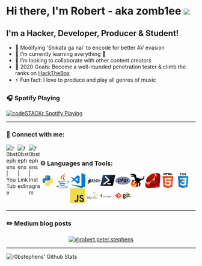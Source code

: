 # Hi there, I'm Robert - aka zomb1ee <img src="https://raw.githubusercontent.com/MartinHeinz/MartinHeinz/master/wave.gif" width="30px">


## I'm a Hacker, Developer, Producer & Student!
- 🔭 Modifying 'Shikata ga nai' to encode for better AV evasion
- 🌱 I’m currently learning everything 🤣
- 👯 I’m looking to collaborate with other content creators
- 🥅 2020 Goals: Become a well-rounded penetration tester & climb the ranks on [HackTheBox](https://www.hackthebox.eu/home/users/profile/200174)
- ⚡ Fun fact: I love to produce and play all genres of music

### 🎧 Spotify Playing 
[<img src="https://novatorem.r0bstephens.vercel.app/api/spotify-playing" alt="codeSTACKr Spotify Playing" width="350" />](https://open.spotify.com/user/11143882016)

---

### 📌 Connect with me:

[<img align="left" alt="r0bstephens | YouTube" width="30px" src="https://cdn.jsdelivr.net/npm/simple-icons@v3/icons/youtube.svg" />][youtube]
[<img align="left" alt="r0bstephens | LinkedIn" width="30px" src="https://cdn.jsdelivr.net/npm/simple-icons@v3/icons/linkedin.svg" />][linkedin]
[<img align="left" alt="r0bstephens | Instagram" width="30px" src="https://cdn.jsdelivr.net/npm/simple-icons@v3/icons/instagram.svg" />][instagram]

<br />


### ⚙️ Languages and Tools:

<img align="left" alt="Python" width="40px" src="https://raw.githubusercontent.com/github/explore/80688e429a7d4ef2fca1e82350fe8e3517d3494d/topics/python/python.png" />
<img align="left" alt="Java" width="40px" src="https://raw.githubusercontent.com/github/explore/80688e429a7d4ef2fca1e82350fe8e3517d3494d/topics/java/java.png" />
<img align="left" alt="Visual Studio Code" width="40px" src="https://raw.githubusercontent.com/github/explore/80688e429a7d4ef2fca1e82350fe8e3517d3494d/topics/visual-studio-code/visual-studio-code.png" />
<img align="left" alt="BASH/PS" width="40px" src="https://raw.githubusercontent.com/github/explore/80688e429a7d4ef2fca1e82350fe8e3517d3494d/topics/bash/bash.png" />
<img align="left" alt="BASH/PS" width="40px" src="https://raw.githubusercontent.com/github/explore/80688e429a7d4ef2fca1e82350fe8e3517d3494d/topics/powershell/powershell.png" />
<img align="left" alt="PHP" width="40px" src="https://raw.githubusercontent.com/github/explore/80688e429a7d4ef2fca1e82350fe8e3517d3494d/topics/php/php.png" />
<img align="left" alt="Perl" width="40px" src="https://raw.githubusercontent.com/github/explore/80688e429a7d4ef2fca1e82350fe8e3517d3494d/topics/perl/perl.png" />
<img align="left" alt="Ruby" width="40px" src="https://raw.githubusercontent.com/github/explore/80688e429a7d4ef2fca1e82350fe8e3517d3494d/topics/ruby/ruby.png" />
<img align="left" alt="HTML5" width="40px" src="https://raw.githubusercontent.com/github/explore/80688e429a7d4ef2fca1e82350fe8e3517d3494d/topics/html/html.png" />
<img align="left" alt="CSS3" width="40px" src="https://raw.githubusercontent.com/github/explore/80688e429a7d4ef2fca1e82350fe8e3517d3494d/topics/css/css.png" />
<img align="left" alt="JavaScript" width="40px" src="https://raw.githubusercontent.com/github/explore/80688e429a7d4ef2fca1e82350fe8e3517d3494d/topics/javascript/javascript.png" />
<img align="left" alt="MySQL" width="40px" src="https://raw.githubusercontent.com/github/explore/80688e429a7d4ef2fca1e82350fe8e3517d3494d/topics/mysql/mysql.png" />
<img align="left" alt="MongoDB" width="40px" src="https://raw.githubusercontent.com/github/explore/80688e429a7d4ef2fca1e82350fe8e3517d3494d/topics/mongodb/mongodb.png" />
<img align="left" alt="Git" width="40px" src="https://raw.githubusercontent.com/github/explore/80688e429a7d4ef2fca1e82350fe8e3517d3494d/topics/git/git.png" />


<br />
<br />
<br />
<br />
<br />


---

### ✏️ Medium blog posts
<!-- BLOG-POST-LIST:START -->
<!-- BLOG-POST-LIST:END -->

<p align="center">
<a href="https://medium.com/@robert.peter.stephens" target="blank"><img align="center" src="https://cdn.jsdelivr.net/npm/simple-icons@3.0.1/icons/medium.svg" alt="@robert.peter.stephens" height="30" width="30" /></a>
</p>

---

<img align="left" alt="r0bstephens' Github Stats" src="https://github-readme-stats.vercel.app/api?username=r0bstephens&show_icons=true&hide_border=true" />

[youtube]: https://www.youtube.com/channel/UCxd1K3M6n80m_WsY41ZLn0w
[instagram]: https://instagram.com/rob._stephens
[linkedin]: https://www.linkedin.com/in/robert-stephens-93094b197/

